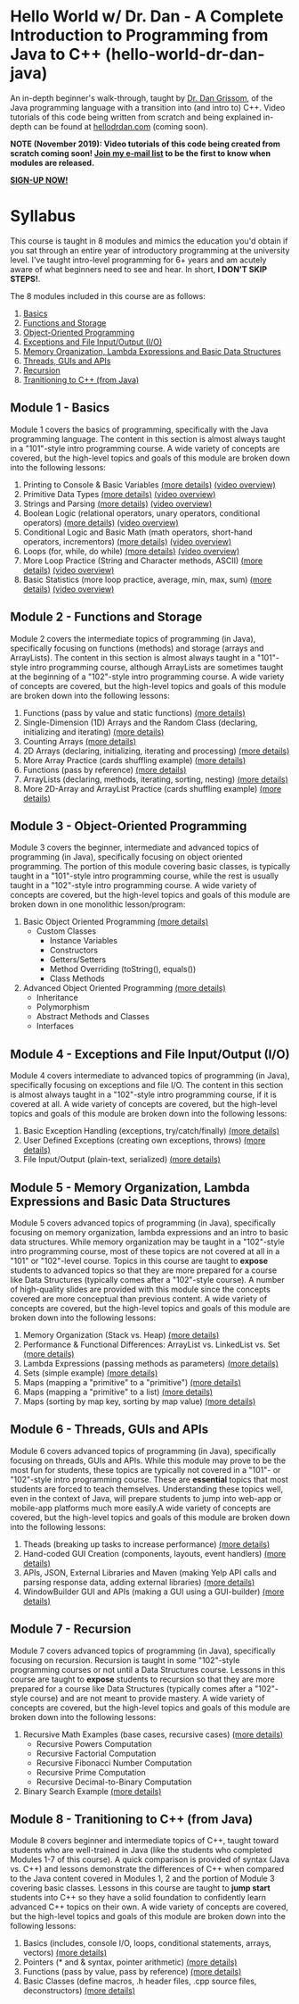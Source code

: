 # Hello World w/ Dr. Dan - A Complete Introduction to Programming from Java to C++ (hello-world-dr-dan-java)
An in-depth beginner's walk-through, taught by [Dr. Dan Grissom](http://www.dangrissom.com), of the Java programming language with a transition into (and intro to) C++. Video tutorials of this code being written from scratch and being explained in-depth can be found at [hellodrdan.com](http://www.hellodrdan.com) (coming soon).

**NOTE (November 2019): Video tutorials of this code being created from scratch coming soon! [Join my e-mail list](https://mailchi.mp/e468e9e3efeb/helloworldwithdrdan) to be the first to know when modules are released.**

**[SIGN-UP NOW!](https://mailchi.mp/e468e9e3efeb/helloworldwithdrdan)**

# Syllabus
This course is taught in 8 modules and mimics the education you'd obtain if you sat through an entire year of introductory programming at the university level. I've taught intro-level programming for 6+ years and am acutely aware of what beginners need to see and hear. In short, **I DON'T SKIP STEPS!**.

The 8 modules included in this course are as follows:
1. [Basics](#module-1---basics)
2. [Functions and Storage](#module-2---functions-and-storage)
3. [Object-Oriented Programming](#module-3---object-oriented-programming)
4. [Exceptions and File Input/Output (I/O)](#module-4---exceptions-and-file-inputoutput-io)
5. [Memory Organization, Lambda Expressions and Basic Data Structures](#module-5---memory-organization-lambda-expressions-and-basic-data-structures)
6. [Threads, GUIs and APIs](#module-6---threads-guis-and-apis)
7. [Recursion](#module-7---recursion)
8. [Tranitioning to C++ (from Java)](#module-8---tranitioning-to-c-from-java)

## Module 1 - Basics
Module 1 covers the basics of programming, specifically with the Java programming language. The content in this section is almost always taught in a "101"-style intro programming course. A wide variety of concepts are covered, but the high-level topics and goals of this module are broken down into the following lessons:
1. Printing to Console & Basic Variables [(more details)](Module_01_Basics/src/Lesson_01_Basics.java) [(video overview)](https://youtu.be/o1zl31qtyc8)
2. Primitive Data Types [(more details)](Module_01_Basics/src/Lesson_02_Primitives.java) [(video overview)](https://youtu.be/9cfD9Eruyk4)
3. Strings and Parsing [(more details)](Module_01_Basics/src/Lesson_03_Strings_And_Parsing.java) [(video overview)](https://youtu.be/SRPayhD1QnE)
4. Boolean Logic (relational operators, unary operators, conditional operators) [(more details)](Module_01_Basics/src/Lesson_04_Logic.java) [(video overview)](https://youtu.be/LllXEIbWtaA)
5. Conditional Logic and Basic Math (math operators, short-hand operators, incrementors) [(more details)](Module_01_Basics/src/Lesson_05_Basic_Math.java) [(video overview)](https://youtu.be/eMtvpJmaef8)
6. Loops (for, while, do while) [(more details)](Module_01_Basics/src/Lesson_06_Loops_Toy_Examples.java) [(video overview)](https://youtu.be/3saWHF_YeHU)
7. More Loop Practice (String and Character methods, ASCII) [(more details)](Module_01_Basics/src/Lesson_07_For_Loop_Char_Password_Analyzer.java) [(video overview)](https://youtu.be/ep6um0x-ZNQ)
8. Basic Statistics (more loop practice, average, min, max, sum) [(more details)](Module_01_Basics/src/Lesson_08_Loops_Stats_Example.java) [(video overview)](https://youtu.be/mOBMZHNog5Y)

## Module 2 - Functions and Storage
Module 2 covers the intermediate topics of programming (in Java), specifically focusing on functions (methods) and storage (arrays and ArrayLists). The content in this section is almost always taught in a "101"-style intro programming course, although ArrayLists are sometimes taught at the beginning of a "102"-style intro programming course. A wide variety of concepts are covered, but the high-level topics and goals of this module are broken down into the following lessons:
1. Functions (pass by value and static functions) [(more details)](Module_02_Functions_And_Storage/src/Lesson_01_Functions_Pass_By_Value_And_Static.java)
2. Single-Dimension (1D) Arrays and the Random Class (declaring, initializing and iterating) [(more details)](Module_02_Functions_And_Storage/src/Lesson_02_1D_Array_Toy_Examples.java)
3. Counting Arrays [(more details)](Module_02_Functions_And_Storage/src/Lesson_03_1D_Counting_Array.java)
4. 2D Arrays (declaring, initializing, iterating and processing) [(more details)](Module_02_Functions_And_Storage/src/Lesson_04_2D_Array_Bills_Examples.java)
5. More Array Practice (cards shuffling example) [(more details)](Module_02_Functions_And_Storage/src/Lesson_05_1D_Array_Cards_Example.java)
6. Functions (pass by reference) [(more details)](Module_02_Functions_And_Storage/src/Lesson_06_Functions_Pass_By_Reference_Cards_Example.java)
7. ArrayLists (declaring, methods, iterating, sorting, nesting) [(more details)](Module_02_Functions_And_Storage/src/Lesson_07_ArrayList_Toy_Examples.java)
8. More 2D-Array and ArrayList Practice (cards shuffling example) [(more details)](Module_02_Functions_And_Storage/src/Lesson_08_2D_Arrays_And_ArrayList_Cards_Example.java)

## Module 3 - Object-Oriented Programming
Module 3 covers the beginner, intermediate and advanced topics of programming (in Java), specifically focusing on object oriented programming. The portion of this module covering basic classes, is typically taught in a "101"-style intro programming course, while the rest is usually taught in a "102"-style intro programming course. A wide variety of concepts are covered, but the high-level topics and goals of this module are broken down in one monolithic lesson/program:
1. Basic Object Oriented Programming [(more details)](Module_03_Advanced_OOP/src/client/Lesson_01_StarWarsUniverseClient_Basic_OOP.java)
   - Custom Classes
     - Instance Variables
     - Constructors
     - Getters/Setters
     - Method Overriding (toString(), equals())
     - Class Methods
2. Advanced Object Oriented Programming [(more details)](Module_03_Advanced_OOP/src/client/Lesson_02_StarWarsUniverseClient_Advanced_OOP.java)
   - Inheritance
   - Polymorphism
   - Abstract Methods and Classes
   - Interfaces

## Module 4 - Exceptions and File Input/Output (I/O)
Module 4 covers intermediate to advanced topics of programming (in Java), specifically focusing on exceptions and file I/O. The content in this section is almost always taught in a "102"-style intro programming course, if it is covered at all. A wide variety of concepts are covered, but the high-level topics and goals of this module are broken down into the following lessons:
1. Basic Exception Handling (exceptions, try/catch/finally) [(more details)](Module_04_Exceptions_And_File_IO/src/Lesson_01_Exception_Handling_Toy_Example.java)
2. User Defined Exceptions (creating own exceptions, throws) [(more details)](Module_04_Exceptions_And_File_IO/src/Lesson_02_Custom_Exceptions_Password_Manager_Example.java)
3. File Input/Output (plain-text, serialized) [(more details)](Module_04_Exceptions_And_File_IO/src/Lesson_03_File_IO_PasswordManager_Example.java)

## Module 5 - Memory Organization, Lambda Expressions and Basic Data Structures
Module 5 covers advanced topics of programming (in Java), specifically focusing on memory organization, lambda expressions and an intro to basic data structures. While memory organization may be taught in a "102"-style intro programming course, most of these topics are not covered at all in a "101" or "102"-level course. Topics in this course are taught to **expose** students to advanced topics so that they are more prepared for a course like Data Structures (typically comes after a "102"-style course). A number of high-quality slides are provided with this module since the concepts covered are more conceptual than previous content. A wide variety of concepts are covered, but the high-level topics and goals of this module are broken down into the following lessons:
1. Memory Organization (Stack vs. Heap) [(more details)](Module_05_Memory_Org_Lambda_Expressions_And_Datastructures/src/Lesson_01_Stack_Vs_Heap.java)
2. Performance & Functional Differences: ArrayList vs. LinkedList vs. Set [(more details)](Module_05_Memory_Org_Lambda_Expressions_And_Datastructures/src/Lesson_02_ArrayList_Vs_LinkedList_Vs_Set.java)
3. Lambda Expressions (passing methods as parameters) [(more details)](Module_05_Memory_Org_Lambda_Expressions_And_Datastructures/src/Lesson_03_Lambda_Expressions.java)
4. Sets (simple example) [(more details)](Module_05_Memory_Org_Lambda_Expressions_And_Datastructures/src/Lesson_04_Set_Basics_Countries_Visited_Example.java)
5. Maps (mapping a "primitive" to a "primitive") [(more details)](Module_05_Memory_Org_Lambda_Expressions_And_Datastructures/src/Lesson_05_Map_Simple_Values_Countries_Visited_Example.java)
6. Maps (mapping a "primitive" to a list) [(more details)](Module_05_Memory_Org_Lambda_Expressions_And_Datastructures/src/Lesson_06_Map_Complex_Values_Countries_Visited_Example.java)
7. Maps (sorting by map key, sorting by map value) [(more details)](Module_05_Memory_Org_Lambda_Expressions_And_Datastructures/src/Lesson_07_Maps_Table_Contents_Word_Count_Example.java)

## Module 6 - Threads, GUIs and APIs
Module 6 covers advanced topics of programming (in Java), specifically focusing on threads, GUIs and APIs. While this module may prove to be the most fun for students, these topics are typically not covered in a "101"- or "102"-style intro programming course. These are **essential** topics that most students are forced to teach themselves. Understanding these topics well, even in the context of Java, will prepare students to jump into web-app or mobile-app platforms much more easily.A wide variety of concepts are covered, but the high-level topics and goals of this module are broken down into the following lessons:
1. Theads (breaking up tasks to increase performance) [(more details)](Module_06_Threads_GUIs_And_APIs/src/main/java/Lesson_01_Threads.java)
2. Hand-coded GUI Creation (components, layouts, event handlers) [(more details)](Module_06_Threads_GUIs_And_APIs/src/main/java/Lesson_02_Handcoded_GUI_Self_Destructing.java)
3. APIs, JSON, External Libraries and Maven (making Yelp API calls and parsing response data, adding external libraries) [(more details)](Module_06_Threads_GUIs_And_APIs/src/main/java/Lesson_03_APIs_JSON_Libraries_Maven.java)
4. WindowBuilder GUI and APIs (making a GUI using a GUI-builder) [(more details)](Module_06_Threads_GUIs_And_APIs/src/main/java/Lesson_04_Windowbuilder_GUI_APIs.java)

## Module 7 - Recursion
Module 7 covers advanced topics of programming (in Java), specifically focusing on recursion. Recursion is taught in some "102"-style programming courses or not until a Data Structures course. Lessons in this course are taught to **expose** students to recursion so that they are more prepared for a course like Data Structures (typically comes after a "102"-style course) and are not meant to provide mastery. A wide variety of concepts are covered, but the high-level topics and goals of this module are broken down into the following lessons:
1. Recursive Math Examples (base cases, recursive cases) [(more details)](Module_07_Recursion/src/Lesson_01_Recursion_Math_Examples.java)
   - Recursive Powers Computation
   - Recursive Factorial Computation
   - Recursive Fibonacci Number Computation
   - Recursive Prime Computation
   - Recursive Decimal-to-Binary Computation
2. Binary Search Example [(more details)](Module_07_Recursion/src/Lesson_02_Recusion_Binary_Search_Example.java)

## Module 8 - Tranitioning to C++ (from Java)
Module 8 covers beginner and intermediate topics of C++, taught toward students who are well-trained in Java (like the students who completed Modules 1-7 of this course). A quick comparison is provided of syntax (Java vs. C++) and lessons demonstrate the differences of C++ when compared to the Java content covered in Modules 1, 2 and the portion of Module 3 covering basic classes. Lessons in this course are taught to **jump start** students into C++ so they have a solid foundation to confidently learn advanced C++ topics on their own. A wide variety of concepts are covered, but the high-level topics and goals of this module are broken down into the following lessons:
1. Basics (includes, console I/O, loops, conditional statements, arrays, vectors) [(more details)](Module_08_Transition_To_C++/Source/Lesson_01_C++_Basics.cpp)
2. Pointers (* and & syntax, pointer arithmetic) [(more details)](Module_08_Transition_To_C++/Source/Lesson_02_Pointer_Basics.cpp)
3. Functions (pass by value, pass by reference) [(more details)](Module_08_Transition_To_C++/Source/Lesson_03_Pass_By_Reference_Vs_Value.cpp)
4. Basic Classes (define macros, .h header files, .cpp source files, deconstructors) [(more details)](Module_08_Transition_To_C++/Source/Lesson_04_Burrito_Client.cpp)
